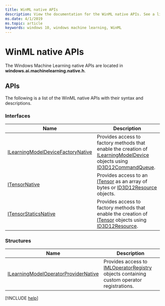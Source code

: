 ```yaml
---
title: WinML native APIs
description: View the documentation for the WinML native APIs. See a list of the WinML native APIs with their syntax and descriptions.
ms.date: 4/1/2019
ms.topic: article
keywords: windows 10, windows machine learning, WinML
---
```


# WinML native APIs

The Windows Machine Learning native APIs are located in **windows.ai.machinelearning.native.h**.

## APIs

The following is a list of the WinML native APIs with their syntax and descriptions.

### Interfaces

| Name | Description |
|------|-------------|
| [ILearningModelDeviceFactoryNative](native-apis/ILearningModelDeviceFactoryNative.md) | Provides access to factory methods that enable the creation of [ILearningModelDevice](/uwp/api/windows.ai.machinelearning.learningmodeldevice) objects using [ID3D12CommandQueue](/windows/desktop/api/d3d12/nn-d3d12-id3d12commandqueue). |
| [ITensorNative](native-apis/ITensorNative.md) | Provides access to an [ITensor](/uwp/api/windows.ai.machinelearning.itensor) as an array of bytes or [ID3D12Resource](/windows/desktop/api/d3d12/nn-d3d12-id3d12resource) objects. |
| [ITensorStaticsNative](native-apis/ITensorStaticsNative.md) | Provides access to factory methods that enable the creation of [ITensor](/uwp/api/windows.ai.machinelearning.itensor) objects using [ID3D12Resource](/windows/desktop/api/d3d12/nn-d3d12-id3d12resource). |

### Structures

| Name | Description |
|------|-------------|
| [ILearningModelOperatorProviderNative](native-apis/ILearningModelOperatorProviderNative.md) | Provides access to [IMLOperatorRegistry](custom-operators/IMLOperatorRegistry.md) objects containing custom operator registrations. |

[!INCLUDE [help](../includes/get-help.md)]
